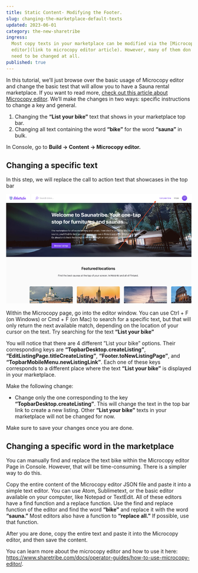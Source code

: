 ```yaml
---
title: Static Content- Modifying the Footer.
slug: changing-the-marketplace-default-texts
updated: 2023-06-01
category: the-new-sharetribe
ingress:
  Most copy texts in your marketplace can be modified via the [Microcopy
  editor](link to microcopy editor article). However, many of them don’t
  need to be changed at all.
published: true
---
```


In this tutorial, we’ll just browse over the basic usage of Microcopy
editor and change the basic test that will allow you to have a Sauna
rental marketplace. If you want to read more,
[check out this article about Microcopy editor](https://www.sharetribe.com/docs/operator-guides/how-to-use-microcopy-editor/).
We’ll make the changes in two ways: specific instructions to change a
key and general.

1. Changing the **“List your bike”** text that shows in your marketplace
   top bar.
2. Changing all text containing the word **“bike”** for the word
   **“sauna”** in bulk.

In Console, go to **Build → Content → Microcopy editor.**

## Changing a specific text

In this step, we will replace the call to action text that showcases in
the top bar

![replacing the CTA](./replacingCTA.png)

Within the Microcopy page, go into the editor window. You can use Ctrl +
F (on Windows) or Cmd + F (on Mac) to search for a specific text, but
that will only return the next available match, depending on the
location of your cursor on the text. Try searching for the text **“List
your bike”**

You will notice that there are 4 different ”List your bike” options.
Their corresponding keys are **“TopbarDesktop.createListing”**,
**“EditListingPage.titleCreateListing”**, **“Footer.toNewListingPage”**,
and **“TopbarMobileMenu.newListingLink”**. Each one of these keys
corresponds to a different place where the text **“List your bike”** is
displayed in your marketplace.

Make the following change:

- Change only the one corresponding to the key
  **“TopbarDesktop.createListing”**. This will change the text in the
  top bar link to create a new listing. Other **“List your bike”** texts
  in your marketplace will not be changed for now.

Make sure to save your changes once you are done.

## Changing a specific word in the marketplace

You can manually find and replace the text bike within the Microcopy
editor Page in Console. However, that will be time-consuming. There is a
simpler way to do this.

Copy the entire content of the Microcopy editor JSON file and paste it
into a simple text editor. You can use Atom, Sublimetext, or the basic
editor available on your computer, like Notepad or TextEdit. All of
these editors have a find function and a replace function. Use the find
and replace function of the editor and find the word **“bike”** and
replace it with the word **“sauna.”** Most editors also have a function
to **“replace all.”** If possible, use that function.

After you are done, copy the entire text and paste it into the Microcopy
editor, and then save the content.

You can learn more about the microcopy editor and how to use it here:
https://www.sharetribe.com/docs/operator-guides/how-to-use-microcopy-editor/.

